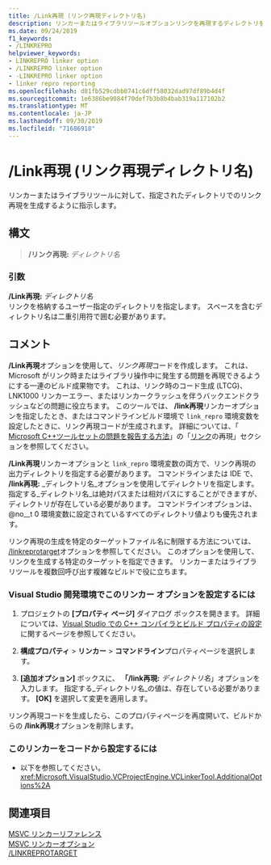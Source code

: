 ```yaml
---
title: /Link再現 (リンク再現ディレクトリ名)
description: リンカーまたはライブラリツールオプションリンクを再現するディレクトリを設定します。
ms.date: 09/24/2019
f1_keywords:
- /LINKREPRO
helpviewer_keywords:
- LINKREPRO linker option
- /LINKREPRO linker option
- -LINKREPRO linker option
- linker repro reporting
ms.openlocfilehash: d81fb529cdbb0741c6dff58032dad97df89b4d4f
ms.sourcegitcommit: 1e6386be9084f70def7b3b8b4bab319a117102b2
ms.translationtype: MT
ms.contentlocale: ja-JP
ms.lasthandoff: 09/30/2019
ms.locfileid: "71686918"
---
```

# <a name="linkrepro-link-repro-directory-name"></a>/Link再現 (リンク再現ディレクトリ名)

リンカーまたはライブラリツールに対して、指定されたディレクトリでのリンク再現を生成するように指示します。

## <a name="syntax"></a>構文

> **/リンク再現:** _ディレクトリ名_

### <a name="arguments"></a>引数

**/Link再現:** _ディレクトリ名_\
リンクを格納するユーザー指定のディレクトリを指定します。 スペースを含むディレクトリ名は二重引用符で囲む必要があります。

## <a name="remarks"></a>コメント

**/Link再現**オプションを使用して、*リンク再現*コードを作成します。 これは、Microsoft がリンク時またはライブラリ操作中に発生する問題を再現できるようにする一連のビルド成果物です。 これは、リンク時のコード生成 (LTCG)、LNK1000 リンカーエラー、またはリンカークラッシュを伴うバックエンドクラッシュなどの問題に役立ちます。 このツールでは、 **/link再現**リンカーオプションを指定したとき、またはコマンドラインビルド環境で `link_repro` 環境変数を設定したときに、リンク再現コードが生成されます。 詳細については、「 [Microsoft C++ツールセットの問題を報告する方法](../../overview/how-to-report-a-problem-with-the-visual-cpp-toolset.md)」の「[リンク](../../overview/how-to-report-a-problem-with-the-visual-cpp-toolset.md#link-repros)の再現」セクションを参照してください。

**/Link再現**リンカーオプションと `link_repro` 環境変数の両方で、リンク再現の出力ディレクトリを指定する必要があります。 コマンドラインまたは IDE で、 **/link再現:** _ディレクトリ名_オプションを使用してディレクトリを指定します。 指定する_ディレクトリ名_は絶対パスまたは相対パスにすることができますが、ディレクトリが存在している必要があります。 コマンドラインオプションは、@no__t 0 環境変数に設定されているすべてのディレクトリ値よりも優先されます。

リンク再現の生成を特定のターゲットファイル名に制限する方法については、 [/linkreprotarget](linkreprotarget.md)オプションを参照してください。 このオプションを使用して、リンクを生成する特定のターゲットを指定できます。 リンカーまたはライブラリツールを複数回呼び出す複雑なビルドで役に立ちます。

### <a name="to-set-this-linker-option-in-the-visual-studio-development-environment"></a>Visual Studio 開発環境でこのリンカー オプションを設定するには

1. プロジェクトの **[プロパティ ページ]** ダイアログ ボックスを開きます。 詳細については、[Visual Studio での C++ コンパイラとビルド プロパティの設定](../working-with-project-properties.md)に関するページを参照してください。

1. **構成プロパティ** > **リンカー** > **コマンドライン**プロパティページを選択します。

1. **[追加オプション]** ボックスに、 **「/link再現:** _ディレクトリ名_」オプションを入力します。 指定する_ディレクトリ名_の値は、存在している必要があります。 **[OK]** を選択して変更を適用します。

リンク再現コードを生成したら、このプロパティページを再度開いて、ビルドからの **/link再現**オプションを削除します。

### <a name="to-set-this-linker-option-programmatically"></a>このリンカーをコードから設定するには

- 以下を参照してください。<xref:Microsoft.VisualStudio.VCProjectEngine.VCLinkerTool.AdditionalOptions%2A>

## <a name="see-also"></a>関連項目

[MSVC リンカーリファレンス](linking.md)\
[MSVC リンカーオプション](linker-options.md)\
[/LINKREPROTARGET](linkreprotarget.md)

